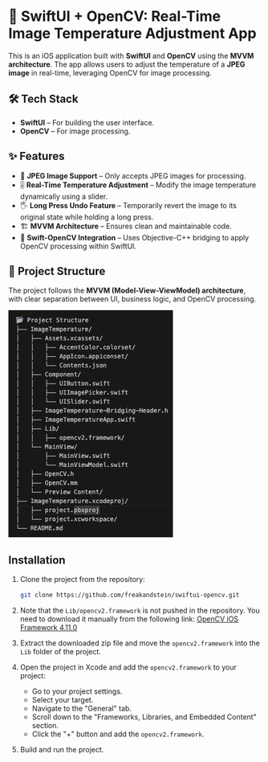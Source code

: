 # 📸 SwiftUI + OpenCV: Real-Time Image Temperature Adjustment App  

This is an iOS application built with **SwiftUI** and **OpenCV** using the **MVVM architecture**. The app allows users to adjust the temperature of a **JPEG image** in real-time, leveraging OpenCV for image processing.  

## 🛠 Tech Stack
- **SwiftUI** – For building the user interface.
- **OpenCV** – For image processing.

## ✨ Features  
- 📸 **JPEG Image Support** – Only accepts JPEG images for processing.  
- 🎚 **Real-Time Temperature Adjustment** – Modify the image temperature dynamically using a slider.  
- 🖐 **Long Press Undo Feature** – Temporarily revert the image to its original state while holding a long press.  
- 🏗 **MVVM Architecture** – Ensures clean and maintainable code.  
- 🚀 **Swift-OpenCV Integration** – Uses Objective-C++ bridging to apply OpenCV processing within SwiftUI.  

## 📂 Project Structure  
The project follows the **MVVM (Model-View-ViewModel) architecture**, with clear separation between UI, business logic, and OpenCV processing.

![Project Structure](project_structure.png)

## Installation

1. Clone the project from the repository:
   ```sh
   git clone https://github.com/freakandstein/swiftui-opencv.git
   ```
2. Note that the `Lib/opencv2.framework` is not pushed in the repository. You need to download it manually from the following link:
   [OpenCV iOS Framework 4.11.0](https://github.com/opencv/opencv/releases/download/4.11.0/opencv-4.11.0-ios-framework.zip)

3. Extract the downloaded zip file and move the `opencv2.framework` into the `Lib` folder of the project.

4. Open the project in Xcode and add the `opencv2.framework` to your project:
   - Go to your project settings.
   - Select your target.
   - Navigate to the "General" tab.
   - Scroll down to the "Frameworks, Libraries, and Embedded Content" section.
   - Click the "+" button and add the `opencv2.framework`.

5. Build and run the project.